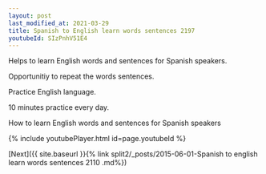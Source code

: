 ```yaml
---
layout: post
last_modified_at: 2021-03-29
title: Spanish to English learn words sentences 2197 
youtubeId: SIzPnhV51E4
---
```

 
 
Helps to learn English words and sentences for Spanish speakers.

Opportunitiy to repeat the words sentences. 

Practice English language. 
 
10 minutes practice every day. 
 
How to learn English words and sentences for Spanish speakers 
 
{% include youtubePlayer.html id=page.youtubeId %}
 
 
[Next]({{ site.baseurl }}{% link  split2/_posts/2015-06-01-Spanish to english learn words sentences 2110 .md%})
 
